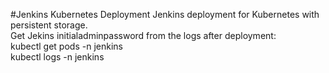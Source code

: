 #Jenkins Kubernetes Deployment
Jenkins deployment for Kubernetes with persistent storage.
  <br>
Get Jekins initialadminpassword from the logs after deployment:
<br>
kubectl get pods -n jenkins
<br>
kubectl logs <pod-name> -n jenkins

